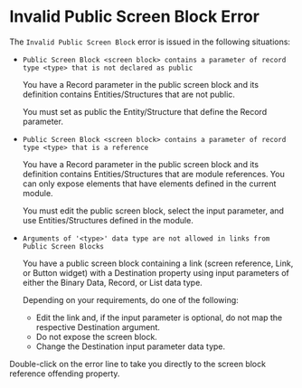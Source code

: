 # Invalid Public Screen Block Error

The `Invalid Public Screen Block` error is issued in the following situations:

* `Public Screen Block <screen block> contains a parameter of record type <type> that is not declared as public`

  You have a Record parameter in the public screen block and its definition contains Entities/Structures that are not public.

  You must set as public the Entity/Structure that define the Record parameter.

* `Public Screen Block <screen block> contains a parameter of record type <type> that is a reference`

  You have a Record parameter in the public screen block and its definition contains Entities/Structures that are module references. You can only expose elements that have elements defined in the current module.

  You must edit the public screen block, select the input parameter, and use Entities/Structures defined in the module.

* `Arguments of '<type>' data type are not allowed in links from Public Screen Blocks`

  You have a public screen block containing a link \(screen reference, Link, or Button widget\) with a Destination property using input parameters of either the Binary Data, Record, or List data type.

  Depending on your requirements, do one of the following:

  * Edit the link and, if the input parameter is optional, do not map the respective Destination argument.
  * Do not expose the screen block.
  * Change the Destination input parameter data type.

Double-click on the error line to take you directly to the screen block reference offending property.

